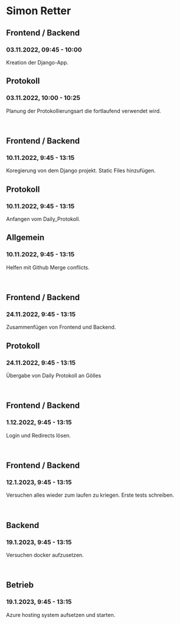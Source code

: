 # Simon Retter


## Frontend / Backend
### 03.11.2022, 09:45 - 10:00
Kreation der Django-App.

## Protokoll
### 03.11.2022, 10:00 - 10:25
Planung der Protokollierungsart die fortlaufend verwendet wird.

<br />

## Frontend / Backend
### 10.11.2022, 9:45 - 13:15
Koregierung von dem Django projekt. Static Files hinzufügen.

## Protokoll
### 10.11.2022, 9:45 - 13:15
Anfangen vom Daily_Protokoll.

## Allgemein
### 10.11.2022, 9:45 - 13:15
Helfen mit Github Merge conflicts.

<br />

## Frontend / Backend
### 24.11.2022, 9:45 - 13:15
Zusammenfügen von Frontend und Backend.

## Protokoll
### 24.11.2022, 9:45 - 13:15
Übergabe von Daily Protokoll an Gölles

<br />

## Frontend / Backend
### 1.12.2022, 9:45 - 13:15
Login und Redirects lösen.

<br />

## Frontend / Backend
### 12.1.2023, 9:45 - 13:15
Versuchen alles wieder zum laufen zu kriegen.
Erste tests schreiben.

<br />

## Backend
### 19.1.2023, 9:45 - 13:15
Versuchen docker aufzusetzen.

<br />

## Betrieb
### 19.1.2023, 9:45 - 13:15
Azure hosting system aufsetzen und starten.
